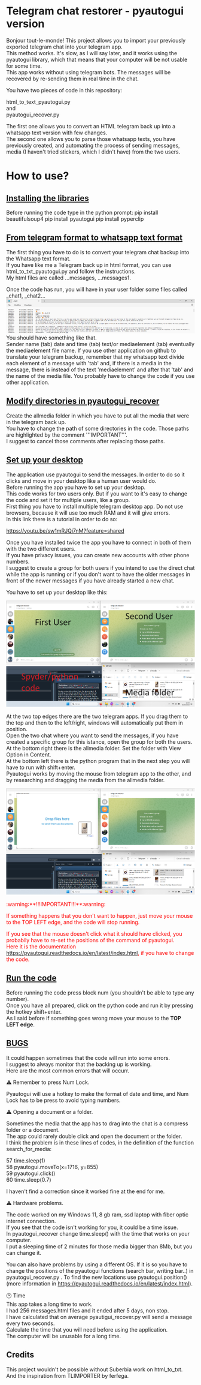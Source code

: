 # Telegram chat restorer - pyautogui version

Bonjour tout-le-monde! This project allows you to import your previously exported telegram chat into your telegram app.  
This method works. It's slow, as I will say later, and it works using the pyautogui library, which that means that your computer will be not usable for some time.  
This app works without using telegram bots. The messages will be recovered by re-sending them in real time in the chat.  

You have two pieces of code in this repository:  

html_to_text_pyautogui.py  
and  
pyautogui_recover.py  

The first one allows you to convert an HTML telegram back up into a whatsapp text version with few changes.  
The second one allows you to parse those whatsapp texts, you have previously created, and automating the process of sending messages, media (I haven't tried stickers, which I didn't have) from the two users.  


# How to use?  


## <ins>Installing the libraries</ins>

Before running the code type in the python prompt:
pip install beautifulsoup4
pip install pyautogui
pip install pyperclip

## <ins>From telegram format to whatsapp text format</ins>  

The first thing you have to do is to convert your telegram chat backup into the Whatsapp text format.  
If you have like me a Telegram back up in html format, you can use html_to_txt_pyautogui.py and follow the instructions.  
My html files are called ...messages, ...messages1.  

Once the code has run, you will have in your user folder some files called _chat1, _chat2...  
![](Screenshot3.png)
You should have something like that.  
Sender name (tab) date and time (tab) text/or mediaelement (tab) eventually the mediaelement file name.
If you use other application on github to translate your telegram backup, remember that my whatsapp text divide each element of a message with 'tab'
and, if there is a media in the message, there is instead of the text 'mediaelement' and after that 'tab' and the name of the media file.
You probably have to change the code if you use other application.

## <ins>Modify directories in pyautogui_recover</ins>

Create the allmedia folder in which you have to put all the media that were in the telegram back up.  
You have to change the path of some directories in the code. Those paths are highlighted by the comment '''IMPORTANT'''.  
I suggest to cancel those comments after replacing those paths.  


## <ins>Set up your desktop</ins>

The application use pyautogui to send the messages. In order to do so it clicks and move in your desktop like a human user would do.  
Before running the app you have to set up your desktop.  
This code works for two users only. But if you want to it's easy to change the code and set it for multiple users, like a group.  
First thing you have to install multiple telegram desktop app. Do not use browsers, because it will use too much RAM and it will give errors.  
In this link there is a tutorial in order to do so:  

https://youtu.be/sw1mRJQi7nM?feature=shared  


Once you have installed twice the app you have to connect in both of them with the two different users.  
If you have privacy issues, you can create new accounts with other phone numbers.  
I suggest to create a group for both users if you intend to use the direct chat while the app is running or if you don't want to have the older messages in front of the newer messages if you have already started a new chat.  


You have to set up your desktop like this:  

![](Screenshot1.png)

At the two top edges there are the two telegram apps. If you drag them to the top and then to the left/right, windows will automatically put them in position.  
Open the two chat where you want to send the messages, if you have created a specific group for this istance, open the group for both the users.  
At the bottom right there is the allmedia folder. Set the folder with View Option in Content.  
At the bottom left there is the python program that in the next step you will have to run with shift+enter.  
Pyautogui works by moving the mouse from telegram app to the other, and by researching and dragging the media from the allmedia folder.  

 
![](Screenshot2.png)

<font color="red">
:warning:**!!!IMPORTANT!!!**:warning:  

If something happens that you don't want to happen, just move your mouse to the TOP LEFT edge, and the code will stop running.  

If you see that the mouse doesn't click what it should have clicked, you probabily have to re-set the positions of the command of pyautogui.  
Here it is the documentation https://pyautogui.readthedocs.io/en/latest/index.html, if you have to change the code.</font>


## <ins>Run the code</ins>

Before running the code press block num (you shouldn't be able to type any number).  
Once you have all prepared, click on the python code and run it by pressing the hotkey shift+enter.  
As I said before if something goes wrong move your mouse to the **TOP LEFT edge**.  


## <ins>BUGS</ins>

It could happen sometimes that the code will run into some errors.  
I suggest to always monitor that the backing up is working.  
Here are the most common errors that will occurr.  


:warning: Remember to press Num Lock.  

Pyautogui will use a hotkey to make the format of date and time, and Num Lock has to be press to avoid typing numbers.  


:warning: Opening a document or a folder. 

Sometimes the media that the app has to drag into the chat is a compress folder or a document.  
The app could rarely double click and open the document or the folder.  
I think the problem is in these lines of codes, in the definition of the function search_for_media:  

57    time.sleep(1)  
58    pyautogui.moveTo(x=1716, y=855)   
59    pyautogui.click()  
60    time.sleep(0.7)  


I haven't find a correction since it worked fine at the end for me.  


:warning: Hardware problems.  

The code worked on my Windows 11, 8 gb ram, ssd laptop with fiber optic internet connection.  
If you see that the code isn't working for you, it could be a time issue.  
In pyautogui_recover change time.sleep() with the time that works on your computer.  
I put a sleeping time of 2 minutes for those media bigger than 8Mb, but you can change it.  

You can also have problems by using a different OS. If it is so you have to change the positions of the pyautogui functions (search bar, writing bar..) 
in pyautogui_recover.py . To find the new locations use pyautogui.position() (more information in https://pyautogui.readthedocs.io/en/latest/index.html).  


🕑 Time  
This app takes a long time to work.  
I had 256 messages.html files and it ended after 5 days, non stop.  
I have calculated that on average pyautigui_recover.py will send a message every two seconds.  
Calculate the time that you will need before using the application.  
The computer will be unusable for a long time.  


## Credits  

This project wouldn't be possible without Suberbia work on html_to_txt.  
And the inspiration from TLIMPORTER by ferfega.

